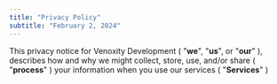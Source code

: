 ```yaml
---
title: "Privacy Policy"
subtitle: "February 2, 2024"
---
```


<div class="question">
  <span>
    This privacy notice for
    <bdt>Venoxity Development</bdt>
    (
      "<strong>we</strong>",
      "<strong>us</strong>", or
      "<strong>our</strong>"
    ), describes how and why we might collect, store, use, and/or share (
      "<strong>process</strong>"
    ) your information when you use our services (
      "<strong>Services</strong>"
    )
  </span>
</div>
